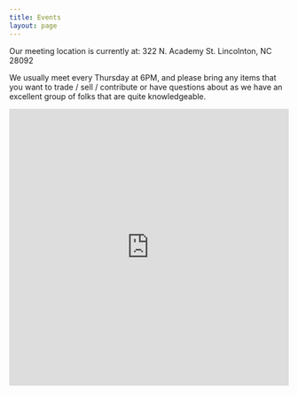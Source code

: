 ```yaml
---
title: Events
layout: page
---
```


Our meeting location is currently at:
322 N. Academy St.
Lincolnton, NC 28092

We usually meet every Thursday at 6PM, and please bring any items that you want to trade / sell / contribute or have questions about as we have an excellent group of folks that are quite knowledgeable.

<iframe src="https://www.google.com/calendar/embed?src=carolinaamateurradioclub%40gmail.com&ctz=America/New_York" style="border: 0" width="100%" height="500" frameborder="0" scrolling="no"></iframe>


